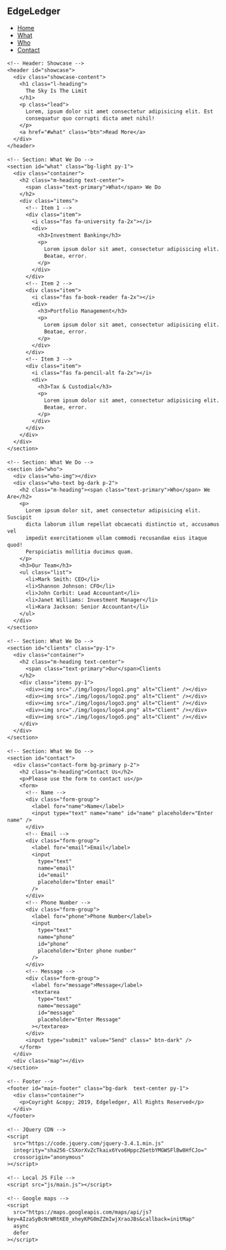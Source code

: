 <!DOCTYPE html>
<html lang="en">
  <head>
    <meta charset="UTF-8" />
    <meta name="viewport" content="width=device-width, initial-scale=1.0" />
    <meta http-equiv="X-UA-Compatible" content="ie=edge" />
    <link
      rel="stylesheet"
      href="https://use.fontawesome.com/releases/v5.6.3/css/all.css"
      integrity="sha384-UHRtZLI+pbxtHCWp1t77Bi1L4ZtiqrqD80Kn4Z8NTSRyMA2Fd33n5dQ8lWUE00s/"
      crossorigin="anonymous"
    />
    <link rel="stylesheet" href="css/style.css" />
    <link
      rel="stylesheet"
      media="screen and (max-width: 768px)"
      href="css/mobile.css"
    />
    <link
      rel="stylesheet"
      media="screen and (min-width: 1100px)"
      href="css/widescreen.css"
    />
    <title>EdgeLedger Financial | Accounting & Investment</title>
  </head>

  <body id="home">
    <!--Navbar-->
    <nav id="navbar">
      <h1 class="logo">
        <span class="text-primary"> <i class="fas fa-book-open"></i> Edge</span
        >Ledger
      </h1>
      <ul>
        <li><a href="#Home">Home</a></li>
        <li><a href="#What">What</a></li>
        <li><a href="#Who">Who</a></li>
        <li><a href="#Contact">Contact</a></li>
      </ul>
    </nav>

    <!-- Header: Showcase -->
    <header id="showcase">
      <div class="showcase-content">
        <h1 class="l-heading">
          The Sky Is The Limit
        </h1>
        <p class="lead">
          Lorem, ipsum dolor sit amet consectetur adipisicing elit. Est
          consequatur quo corrupti dicta amet nihil!
        </p>
        <a href="#what" class="btn">Read More</a>
      </div>
    </header>

    <!-- Section: What We Do -->
    <section id="what" class="bg-light py-1">
      <div class="container">
        <h2 class="m-heading text-center">
          <span class="text-primary">What</span> We Do
        </h2>
        <div class="items">
          <!-- Item 1 -->
          <div class="item">
            <i class="fas fa-university fa-2x"></i>
            <div>
              <h3>Investment Banking</h3>
              <p>
                Lorem ipsum dolor sit amet, consectetur adipisicing elit.
                Beatae, error.
              </p>
            </div>
          </div>
          <!-- Item 2 -->
          <div class="item">
            <i class="fas fa-book-reader fa-2x"></i>
            <div>
              <h3>Portfolio Management</h3>
              <p>
                Lorem ipsum dolor sit amet, consectetur adipisicing elit.
                Beatae, error.
              </p>
            </div>
          </div>
          <!-- Item 3 -->
          <div class="item">
            <i class="fas fa-pencil-alt fa-2x"></i>
            <div>
              <h3>Tax & Custodial</h3>
              <p>
                Lorem ipsum dolor sit amet, consectetur adipisicing elit.
                Beatae, error.
              </p>
            </div>
          </div>
        </div>
      </div>
    </section>

    <!-- Section: What We Do -->
    <section id="who">
      <div class="who-img"></div>
      <div class="who-text bg-dark p-2">
        <h2 class="m-heading"><span class="text-primary">Who</span> We Are</h2>
        <p>
          Lorem ipsum dolor sit, amet consectetur adipisicing elit. Suscipit
          dicta laborum illum repellat obcaecati distinctio ut, accusamus vel
          impedit exercitationem ullam commodi recusandae eius itaque quod!
          Perspiciatis mollitia ducimus quam.
        </p>
        <h3>Our Team</h3>
        <ul class="list">
          <li>Mark Smith: CEO</li>
          <li>Shannon Johnson: CFO</li>
          <li>John Corbit: Lead Accountant</li>
          <li>Janet Williams: Investment Manager</li>
          <li>Kara Jackson: Senior Accountant</li>
        </ul>
      </div>
    </section>

    <!-- Section: What We Do -->
    <section id="clients" class="py-1">
      <div class="container">
        <h2 class="m-heading text-center">
          <span class="text-primary">Our</span>Clients
        </h2>
        <div class="items py-1">
          <div><img src="./img/logos/logo1.png" alt="Client" /></div>
          <div><img src="./img/logos/logo2.png" alt="Client" /></div>
          <div><img src="./img/logos/logo3.png" alt="Client" /></div>
          <div><img src="./img/logos/logo4.png" alt="Client" /></div>
          <div><img src="./img/logos/logo5.png" alt="Client" /></div>
        </div>
      </div>
    </section>

    <!-- Section: What We Do -->
    <section id="contact">
      <div class="contact-form bg-primary p-2">
        <h2 class="m-heading">Contact Us</h2>
        <p>Please use the form to contact us</p>
        <form>
          <!-- Name -->
          <div class="form-group">
            <label for="name">Name</label>
            <input type="text" name="name" id="name" placeholder="Enter name" />
          </div>
          <!-- Email -->
          <div class="form-group">
            <label for="email">Email</label>
            <input
              type="text"
              name="email"
              id="email"
              placeholder="Enter email"
            />
          </div>
          <!-- Phone Number -->
          <div class="form-group">
            <label for="phone">Phone Number</label>
            <input
              type="text"
              name="phone"
              id="phone"
              placeholder="Enter phone number"
            />
          </div>
          <!-- Message -->
          <div class="form-group">
            <label for="message">Message</label>
            <textarea
              type="text"
              name="message"
              id="message"
              placeholder="Enter Message"
            ></textarea>
          </div>
          <input type="submit" value="Send" class=" btn-dark" />
        </form>
      </div>
      <div class="map"></div>
    </section>

    <!-- Footer -->
    <footer id="main-footer" class="bg-dark  text-center py-1">
      <div class="container">
        <p>Coyright &copy; 2019, Edgeledger, All Rights Reserved</p>
      </div>
    </footer>

    <!-- JQuery CDN -->
    <script
      src="https://code.jquery.com/jquery-3.4.1.min.js"
      integrity="sha256-CSXorXvZcTkaix6Yvo6HppcZGetbYMGWSFlBw8HfCJo="
      crossorigin="anonymous"
    ></script>

    <!-- Local JS File -->
    <script src="js/main.js"></script>

    <!-- Google maps -->
    <script
      src="https://maps.googleapis.com/maps/api/js?key=AIzaSyBcNrWRtKE0_xheyKPG0mZZmIwjXraoJBs&callback=initMap"
      async
      defer
    ></script>
  </body>
</html>
